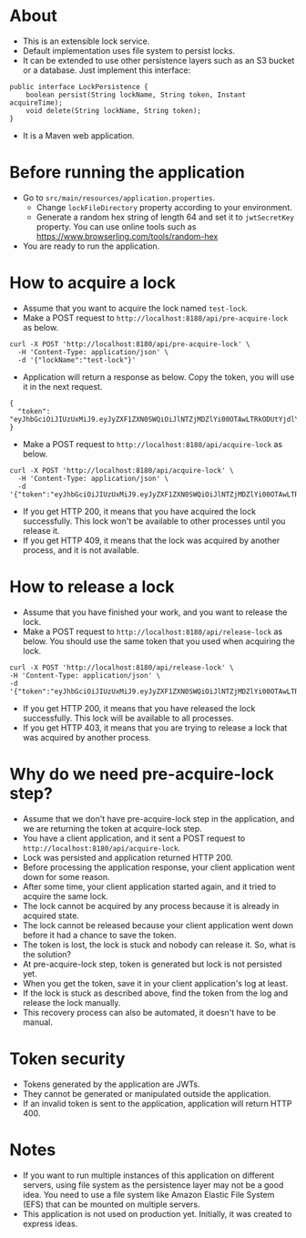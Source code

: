 # About
- This is an extensible lock service.
- Default implementation uses file system to persist locks.
- It can be extended to use other persistence layers such as an S3 bucket or a database. Just implement this interface:
```
public interface LockPersistence {
    boolean persist(String lockName, String token, Instant acquireTime);
    void delete(String lockName, String token);
}
```
- It is a Maven web application.

# Before running the application
- Go to `src/main/resources/application.properties`.
  - Change `lockFileDirectory` property according to your environment.
  - Generate a random hex string of length 64 and set it to `jwtSecretKey` property. You can use online tools such as https://www.browserling.com/tools/random-hex
- You are ready to run the application.

# How to acquire a lock
- Assume that you want to acquire the lock named `test-lock`.
- Make a POST request to `http://localhost:8180/api/pre-acquire-lock` as below.
```
curl -X POST 'http://localhost:8180/api/pre-acquire-lock' \
  -H 'Content-Type: application/json' \
  -d '{"lockName":"test-lock"}'
```
- Application will return a response as below. Copy the token, you will use it in the next request.
```
{
  "token": "eyJhbGciOiJIUzUxMiJ9.eyJyZXF1ZXN0SWQiOiJlNTZjMDZlYi00OTAwLTRkODUtYjdlYy0wZmUxYjU0MTAwMDciLCJsb2NrTmFtZSI6InRlc3QtbG9jayIsImNyZWF0aW9uVGltZSI6IjIwMjQtMTItMjZUMTE6NTg6NTIuNzM2NTYxNDAwWiJ9.bOhBwil8IDCXo5L3yfQSJ50N8_27K6VHChYI5OMPtq_bnS69Fp9E0kFTsvPjC3jfmn7f5GKEjqQ80JMHX66Rdg"
}
```
- Make a POST request to `http://localhost:8180/api/acquire-lock` as below.
```
curl -X POST 'http://localhost:8180/api/acquire-lock' \
  -H 'Content-Type: application/json' \
  -d '{"token":"eyJhbGciOiJIUzUxMiJ9.eyJyZXF1ZXN0SWQiOiJlNTZjMDZlYi00OTAwLTRkODUtYjdlYy0wZmUxYjU0MTAwMDciLCJsb2NrTmFtZSI6InRlc3QtbG9jayIsImNyZWF0aW9uVGltZSI6IjIwMjQtMTItMjZUMTE6NTg6NTIuNzM2NTYxNDAwWiJ9.bOhBwil8IDCXo5L3yfQSJ50N8_27K6VHChYI5OMPtq_bnS69Fp9E0kFTsvPjC3jfmn7f5GKEjqQ80JMHX66Rdg"}'
```
- If you get HTTP 200, it means that you have acquired the lock successfully. This lock won't be available to other processes until you release it.
- If you get HTTP 409, it means that the lock was acquired by another process, and it is not available.

# How to release a lock
- Assume that you have finished your work, and you want to release the lock.
- Make a POST request to `http://localhost:8180/api/release-lock` as below. You should use the same token that you used when acquiring the lock.
```
curl -X POST 'http://localhost:8180/api/release-lock' \
-H 'Content-Type: application/json' \
-d '{"token":"eyJhbGciOiJIUzUxMiJ9.eyJyZXF1ZXN0SWQiOiJlNTZjMDZlYi00OTAwLTRkODUtYjdlYy0wZmUxYjU0MTAwMDciLCJsb2NrTmFtZSI6InRlc3QtbG9jayIsImNyZWF0aW9uVGltZSI6IjIwMjQtMTItMjZUMTE6NTg6NTIuNzM2NTYxNDAwWiJ9.bOhBwil8IDCXo5L3yfQSJ50N8_27K6VHChYI5OMPtq_bnS69Fp9E0kFTsvPjC3jfmn7f5GKEjqQ80JMHX66Rdg"}'
```
- If you get HTTP 200, it means that you have released the lock successfully. This lock will be available to all processes.
- If you get HTTP 403, it means that you are trying to release a lock that was acquired by another process.

# Why do we need pre-acquire-lock step?
- Assume that we don't have pre-acquire-lock step in the application, and we are returning the token at acquire-lock step.
- You have a client application, and it sent a POST request to `http://localhost:8180/api/acquire-lock`.
- Lock was persisted and application returned HTTP 200.
- Before processing the application response, your client application went down for some reason.
- After some time, your client application started again, and it tried to acquire the same lock.
- The lock cannot be acquired by any process because it is already in acquired state.
- The lock cannot be released because your client application went down before it had a chance to save the token.
- The token is lost, the lock is stuck and nobody can release it. So, what is the solution?
- At pre-acquire-lock step, token is generated but lock is not persisted yet.
- When you get the token, save it in your client application's log at least.
- If the lock is stuck as described above, find the token from the log and release the lock manually.
- This recovery process can also be automated, it doesn't have to be manual.

# Token security
- Tokens generated by the application are JWTs.
- They cannot be generated or manipulated outside the application.
- If an invalid token is sent to the application, application will return HTTP 400.

# Notes
- If you want to run multiple instances of this application on different servers, using file system as the persistence layer may not be a good idea. You need to use a file system like Amazon Elastic File System (EFS) that can be mounted on multiple servers.
- This application is not used on production yet. Initially, it was created to express ideas.

